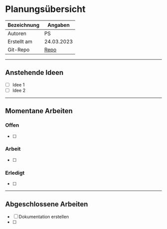# Planungsübersicht
| Bezeichnung | Angaben |
| - | - |
| Autoren | PS |
| Erstellt am | 24.03.2023 |
| Git-Repo | [Repo](https://github.com/bambuk-sh/project_versicherungsrechner) |

---

## Anstehende Ideen
- [ ] Idee 1
- [ ] Idee 2

---

## Momentane Arbeiten

### Offen
- [ ] 

### Arbeit
- [ ] 

### Erledigt
- [ ] 

---

## Abgeschlossene Arbeiten
- [ ] Dokumentation erstellen
- [ ] 